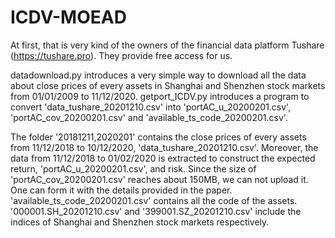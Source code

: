 # ICDV-MOEAD
At first, that is very kind of the owners of the financial data platform Tushare (https://tushare.pro). They provide free access for us.

datadownload.py introduces a very simple way to download all the data about close prices of every assets in Shanghai and Shenzhen stock markets from 01/01/2009 to 11/12/2020.
getport_ICDV.py introduces a program to convert 'data_tushare_20201210.csv' into 'portAC_u_20200201.csv', 'portAC_cov_20200201.csv' and 'available_ts_code_20200201.csv'.

The folder '20181211,2020201' contains the close prices of every assets from 11/12/2018 to 10/12/2020, 'data_tushare_20201210.csv'.
Moreover, the data from 11/12/2018 to 01/02/2020 is extracted to construct the expected return, 'portAC_u_20200201.csv', and risk.
Since the  size of 'portAC_cov_20200201.csv' reaches about 150MB, we can not upload it. One can form it with the details provided in the paper.
'available_ts_code_20200201.csv' contains all the code of the assets.
'000001.SH_20201210.csv' and '399001.SZ_20201210.csv' include the indices of Shanghai and Shenzhen stock markets respectively.

